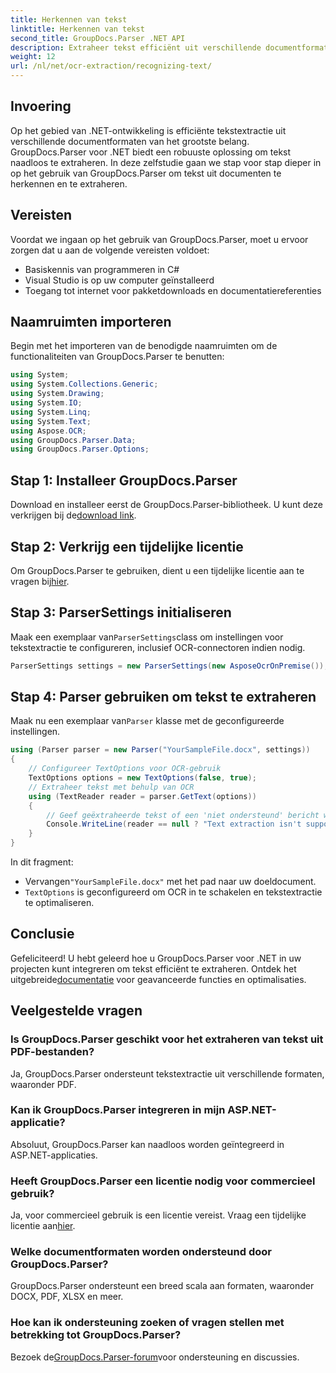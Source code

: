 ```yaml
---
title: Herkennen van tekst
linktitle: Herkennen van tekst
second_title: GroupDocs.Parser .NET API
description: Extraheer tekst efficiënt uit verschillende documentformaten met GroupDocs.Parser voor .NET. Eenvoudige integratie en krachtige OCR-mogelijkheden.
weight: 12
url: /nl/net/ocr-extraction/recognizing-text/
---
```

## Invoering
Op het gebied van .NET-ontwikkeling is efficiënte tekstextractie uit verschillende documentformaten van het grootste belang. GroupDocs.Parser voor .NET biedt een robuuste oplossing om tekst naadloos te extraheren. In deze zelfstudie gaan we stap voor stap dieper in op het gebruik van GroupDocs.Parser om tekst uit documenten te herkennen en te extraheren.
## Vereisten
Voordat we ingaan op het gebruik van GroupDocs.Parser, moet u ervoor zorgen dat u aan de volgende vereisten voldoet:
- Basiskennis van programmeren in C#
- Visual Studio is op uw computer geïnstalleerd
- Toegang tot internet voor pakketdownloads en documentatiereferenties

## Naamruimten importeren
Begin met het importeren van de benodigde naamruimten om de functionaliteiten van GroupDocs.Parser te benutten:
```csharp
using System;
using System.Collections.Generic;
using System.Drawing;
using System.IO;
using System.Linq;
using System.Text;
using Aspose.OCR;
using GroupDocs.Parser.Data;
using GroupDocs.Parser.Options;
```
## Stap 1: Installeer GroupDocs.Parser
 Download en installeer eerst de GroupDocs.Parser-bibliotheek. U kunt deze verkrijgen bij de[download link](https://releases.groupdocs.com/parser/net/).
## Stap 2: Verkrijg een tijdelijke licentie
 Om GroupDocs.Parser te gebruiken, dient u een tijdelijke licentie aan te vragen bij[hier](https://purchase.groupdocs.com/temporary-license/).
## Stap 3: ParserSettings initialiseren
 Maak een exemplaar van`ParserSettings`class om instellingen voor tekstextractie te configureren, inclusief OCR-connectoren indien nodig.
```csharp
ParserSettings settings = new ParserSettings(new AsposeOcrOnPremise());
```
## Stap 4: Parser gebruiken om tekst te extraheren
 Maak nu een exemplaar van`Parser` klasse met de geconfigureerde instellingen.
```csharp
using (Parser parser = new Parser("YourSampleFile.docx", settings))
{
    // Configureer TextOptions voor OCR-gebruik
    TextOptions options = new TextOptions(false, true);
    // Extraheer tekst met behulp van OCR
    using (TextReader reader = parser.GetText(options))
    {
        // Geef geëxtraheerde tekst of een 'niet ondersteund' bericht weer
        Console.WriteLine(reader == null ? "Text extraction isn't supported" : reader.ReadToEnd());
    }
}
```
In dit fragment:
-  Vervangen`"YourSampleFile.docx"` met het pad naar uw doeldocument.
- `TextOptions` is geconfigureerd om OCR in te schakelen en tekstextractie te optimaliseren.

## Conclusie
 Gefeliciteerd! U hebt geleerd hoe u GroupDocs.Parser voor .NET in uw projecten kunt integreren om tekst efficiënt te extraheren. Ontdek het uitgebreide[documentatie](https://tutorials.groupdocs.com/parser/net/) voor geavanceerde functies en optimalisaties.

## Veelgestelde vragen
### Is GroupDocs.Parser geschikt voor het extraheren van tekst uit PDF-bestanden?
Ja, GroupDocs.Parser ondersteunt tekstextractie uit verschillende formaten, waaronder PDF.
### Kan ik GroupDocs.Parser integreren in mijn ASP.NET-applicatie?
Absoluut, GroupDocs.Parser kan naadloos worden geïntegreerd in ASP.NET-applicaties.
### Heeft GroupDocs.Parser een licentie nodig voor commercieel gebruik?
Ja, voor commercieel gebruik is een licentie vereist. Vraag een tijdelijke licentie aan[hier](https://purchase.groupdocs.com/temporary-license/).
### Welke documentformaten worden ondersteund door GroupDocs.Parser?
GroupDocs.Parser ondersteunt een breed scala aan formaten, waaronder DOCX, PDF, XLSX en meer.
### Hoe kan ik ondersteuning zoeken of vragen stellen met betrekking tot GroupDocs.Parser?
 Bezoek de[GroupDocs.Parser-forum](https://forum.groupdocs.com/c/parser/17)voor ondersteuning en discussies.